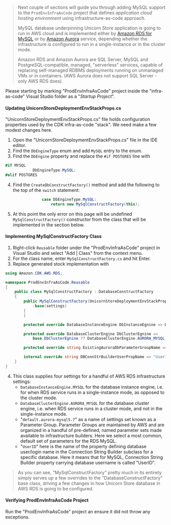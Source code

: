 <!--
+++
title = "Adding MySQL Support to the Hosting Env CDK Project"
menutitle = "MySQL in Hosting Env CDK Proj"
date = 2019-10-16T00:15:05-04:00
weight = 77
pre = "<b>7.6 </b>"
+++
-->
> Next couple of sections will guide you through adding MySQL support to the `ProdEnvInfraAsCode` project that defines *application cloud hosting environment* using infrastructure-as-code approach.
>
> MySQL database underpinning Unicorn Store application is going to run in AWS cloud and is implemented either by [Amazon RDS for MySQL](https://aws.amazon.com/rds/mysql/) or by [Amazon Aurora](https://aws.amazon.com/rds/aurora/) service, depending whether the infrastructure is configured to run in a single-instance or in the cluster mode.
> 
> Amazon RDS and Amazon Aurora are SQL Server, MySQL and PostgreSQL-compatible, managed, "serverless" services, capable of replacing self-managed RDBMS deployments running on unmanaged VMs or in containers. (AWS Aurora does not support SQL Server - only AWS RDS does).

Please starting by marking "ProdEnvInfraAsCode" project inside the "infra-as-code" Visual Studio folder as a "*Startup Project*".

#### Updating UnicornStoreDeploymentEnvStackProps.cs

"UnicornStoreDeploymentEnvStackProps.cs" file holds configuration properties used by the CDK infra-as-code "stack". We need make a few modest changes here.

1. Open the "UnicornStoreDeploymentEnvStackProps.cs" file in the IDE editor.
2. Find the `DbEngineType` enum and add `MySQL` entry to the enum.
3. Find the `DbEngine` property and replace the `#if POSTGRES` line with
```cs
#if MYSQL
            DbEngineType.MySQL;
#elif POSTGRES

```
4. Find the `CreateDbConstructFactory()` method and add the following to the top of the `switch` statement:
```cs
                case DbEngineType.MySQL:
                    return new MySqlConstructFactory(this);
```
5. At this point the only error on this page will be undefined `MySqlConstructFactory()` constructor from the class that will be implemented in the section below.

#### Implementing MySqlConstructFactory Class

1. Right-click `Reusable` folder under the "ProdEnvInfraAsCode" project in Visual Studio and select "Add | Class" from the context menu.
2. For the class name, enter `MySqlConstructFactory.cs` and hit Enter.
3. Replace generated stock implementation with 
```cs
using Amazon.CDK.AWS.RDS;

namespace ProdEnvInfraAsCode.Reusable
{
    public class MySqlConstructFactory : DatabaseConstructFactory
    {
        public MySqlConstructFactory(UnicornStoreDeploymentEnvStackProps settings)
            :base(settings)
        {
        }

        protected override DatabaseInstanceEngine DbInstanceEgnine => DatabaseInstanceEngine.MYSQL;

        protected override DatabaseClusterEngine DbClusterEgnine => 
            base.DbClusterEgnine ?? DatabaseClusterEngine.AURORA_MYSQL;

        protected override string ExistingAuroraDbParameterGroupName => "default.aurora-mysql5.7";

        internal override string DBConnStrBuilderUserPropName => "UserID";
    }
}
```
4. This class supplies four settings for a handful of AWS RDS infrastructure settings:
   * `DatabaseInstanceEngine.MYSQL` for the database instance engine, i.e. for when RDS service runs in a single-instance mode, as opposed to the cluster mode.
   * `DatabaseClusterEngine.AURORA_MYSQL` for the database cluster engine, i.e. when RDS service runs in a cluster mode, and not in the single-instance mode.
   * "`default.aurora-mysql5.7`" as a name of settings set known as a Parameter Group. Parameter Groups are maintained by AWS and are organized in a handful of pre-defined, named parameter sets made available to infrastructure builders. Here we select a most common, default set of parameters for the RDS MySQL.
   * "`UserID`" here is the name of the property defining database user/login name in the Connection String Builder subclass for a specific database. Here it means that for MySQL, Connection String Builder property carrying database username is called "UserID".

> As you can see, "MySqlConstructFactory" pretty much in its entirety simply serves up a few overrides to the "DatabaseConstructFactory" base class, driving a few changes in how Unicorn Store database in AWS RDS is going to be configured.

#### Verifying ProdEnvInfraAsCode Project

Run the "ProdEnvInfraAsCode" project an ensure it did not throw any exceptions.